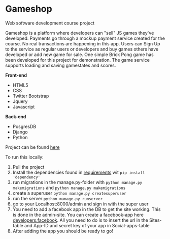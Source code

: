 # Gameshop
Web software development course project

  Gameshop is a platform where developers can "sell" JS games they've developed. Payments go through a mockup payment service created
  for the course. No real transactions are happening in this app. Users can Sign Up to the service as regular users or developers
  and buy games others have developed or add new game for sale. One simple Brick Pong game has been developed for
  this project for demonstration. The game service supports loading and saving gamestates and scores.
    
**Front-end**
- HTML5
- CSS
- Twitter Bootstrap
- Jquery
- Javascript

**Back-end**
- PosgresDB
- Django
- Python

Project can be found [here](https://indiegames.herokuapp.com/)  
  
  To run this locally:
  1. Pull the project
  2. Install the dependencies found in [requirements](./requrements.txt) wit ```pip install 'dependency'```
  3. run migrations in the manage.py-folder with ```python manage.py makemigrations``` and ```python manage.py makemigrations```
  4. create a superuser ```python manage.py createsuperuser```
  5. run the server ```python manage.py runserver```
  6. go to your Localhost:8000/admin and sign in with the super user
  7. You need to add a facebook app in the DB to get the site working. This is done in the admin-site. 
  You can create a facebook-app here [developers.facebook](https://developers.facebook.com/). 
  All you need to do is to insert the url in the Sites-table and App-ID and secret key of your app in Social-apps-table
  8. After adding the app you should be ready to go!
